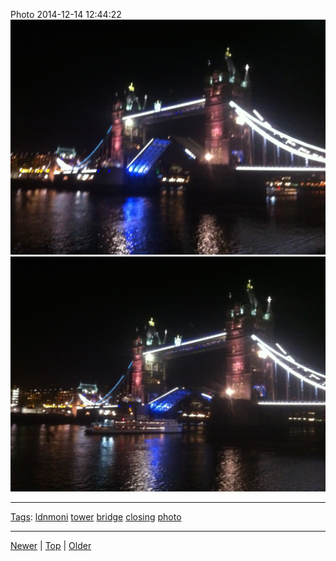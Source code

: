 <!--
title: Photo 2014-12-14 12
date: 2020-06-28T14:57:48.955Z
tags: ldnmoni, tower, bridge, closing, photo
-->










Photo 2014-12-14 12:44:22
![](105170315382-0.jpg)
![](105170315382-1.jpg)

<!--BOTTOM-POST-NAVIGATION-->
---

[Tags](tags.md): [ldnmoni](tag-ldnmoni.md) [tower](tag-tower.md) [bridge](tag-bridge.md) [closing](tag-closing.md) [photo](tag-photo.md)

---

[Newer](105020950857.md) | [Top](index.md) | [Older](105691058822.md)